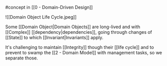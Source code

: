 #concept in [[0 - Domain-Driven Design]]

![[Domain Object Life Cycle.jpeg]]
 
Some [[Domain Object|Domain Objects]] are long-lived and with [[Complex]] [[dependency|dependencies]], going through changes of [[State]] to which [[Invariant|Invariants]] apply.

It's challenging to maintain [[Integrity]] though their [[life cycle]] and to prevent to swamp the [[2 - Domain Model]] with management tasks, so we separate those.